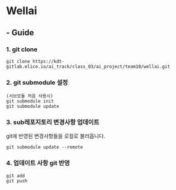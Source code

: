 # Wellai


## - Guide
### 1. git clone

```
git clone https://kdt-gitlab.elice.io/ai_track/class_03/ai_project/team10/wellai.git
```

### 2. git submodule 설정

```
(서브모듈 처음 사용시)
git submodule init
git submodule update
```

### 3. sub레포지토리 변경사항 업데이트
git에 반영된 변경사항들을 로컬로 불러옵니다.

```
git submodule update --remote
```

### 4. 업데이트 사항 git 반영
```
git add
git push
```
